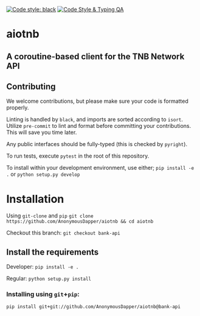 [![Code style: black](https://img.shields.io/badge/code%20style-black-000000.svg)](https://github.com/psf/black)
[![Code Style & Typing QA](https://github.com/AnonymousDapper/aiotnb/actions/workflows/main.yml/badge.svg)](https://github.com/AnonymousDapper/aiotnb/actions/workflows/main.yml)

# aiotnb

## A coroutine-based client for the TNB Network API


## Contributing

We welcome contributions, but please make sure your code is formatted properly.

Linting is handled by `black`, and imports are sorted according to `isort`.
Utilize `pre-commit` to lint and format before committing your contributions. This will save you time later.

Any public interfaces should be fully-typed (this is checked by `pyright`).

To run tests, execute `pytest` in the root of this repository.

To install within your development environment, use either;
`pip install -e .` or `python setup.py develop`

# Installation
Using `git-clone` and `pip`
`git clone https://github.com/AnonymousDapper/aiotnb && cd aiotnb`

Checkout this branch:
`git checkout bank-api`

## Install the requirements

Developer: `pip install -e .`

Regular: `python setup.py install`

### Installing using `git`+`pip`:
`pip install git+git://github.com/AnonymousDapper/aiotnb@bank-api`
